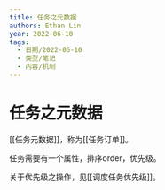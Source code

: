 ```yaml
---
title: 任务之元数据
authors: Ethan Lin
year: 2022-06-10 
tags:
  - 日期/2022-06-10 
  - 类型/笔记 
  - 内容/机制 
---
```



# 任务之元数据








[[任务元数据]]，称为[[任务订单]]。

任务需要有一个属性，排序order，优先级。

关于优先级之操作，见[[调度任务优先级]]。

